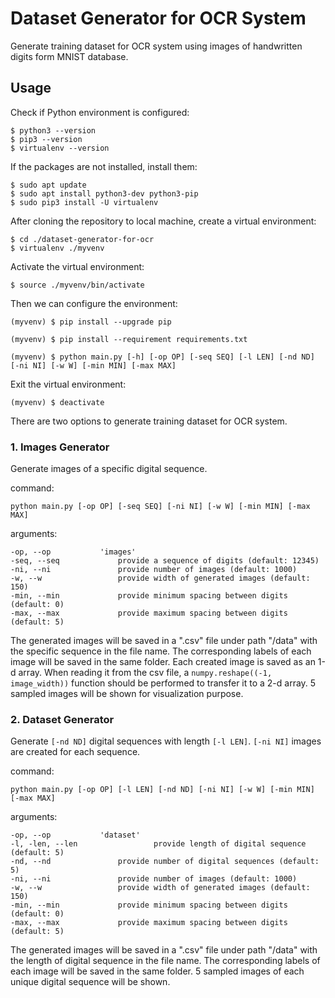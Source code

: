 # Dataset Generator for OCR System
Generate training dataset for OCR system using images of handwritten digits form MNIST database.

## Usage

Check if Python environment is configured:

~~~
$ python3 --version
$ pip3 --version
$ virtualenv --version
~~~

If the packages are not installed, install them:

~~~
$ sudo apt update
$ sudo apt install python3-dev python3-pip
$ sudo pip3 install -U virtualenv
~~~

After cloning the repository to local machine, create a virtual environment: 

~~~
$ cd ./dataset-generator-for-ocr
$ virtualenv ./myvenv
~~~

Activate the virtual environment:

`$ source ./myvenv/bin/activate`

Then we can configure the environment:

~~~
(myvenv) $ pip install --upgrade pip

(myvenv) $ pip install --requirement requirements.txt

(myvenv) $ python main.py [-h] [-op OP] [-seq SEQ] [-l LEN] [-nd ND] [-ni NI] [-w W] [-min MIN] [-max MAX]
~~~

Exit the virtual environment:

`(myvenv) $ deactivate`

There are two options to generate training dataset for OCR system.

### 1. Images Generator
Generate images of a specific digital sequence.

command:

`python main.py [-op OP] [-seq SEQ] [-ni NI] [-w W] [-min MIN] [-max MAX]`

arguments:
~~~
-op, --op 			'images'
-seq, --seq   			provide a sequence of digits (default: 12345)
-ni, --ni       		provide number of images (default: 1000)
-w, --w           		provide width of generated images (default: 150)
-min, --min   			provide minimum spacing between digits (default: 0)
-max, --max   			provide maximum spacing between digits (default: 5)
~~~

The generated images will be saved in a ".csv" file under path "/data" with the specific sequence in the file name. The corresponding labels of each image will be saved in the same folder. Each created image is saved as an 1-d array. When reading it from the csv file, a `numpy.reshape((-1, image_width))` function should be performed to transfer it to a 2-d array. 5 sampled images will be shown for visualization purpose.

### 2. Dataset Generator
Generate `[-nd ND]` digital sequences with length `[-l LEN]`. `[-ni NI]` images are created for each sequence.

command:

`python main.py [-op OP] [-l LEN] [-nd ND] [-ni NI] [-w W] [-min MIN] [-max MAX]`

arguments:
~~~
-op, --op 			'dataset'
-l, -len, --len                 provide length of digital sequence (default: 5)
-nd, --nd   			provide number of digital sequences (default: 5)
-ni, --ni       		provide number of images (default: 1000)
-w, --w           		provide width of generated images (default: 150)
-min, --min   			provide minimum spacing between digits (default: 0)
-max, --max   			provide maximum spacing between digits (default: 5)
~~~

The generated images will be saved in a ".csv" file under path "/data" with the length of digital sequence in the file name. The corresponding labels of each image will be saved in the same folder. 5 sampled images of each unique digital sequence will be shown.


